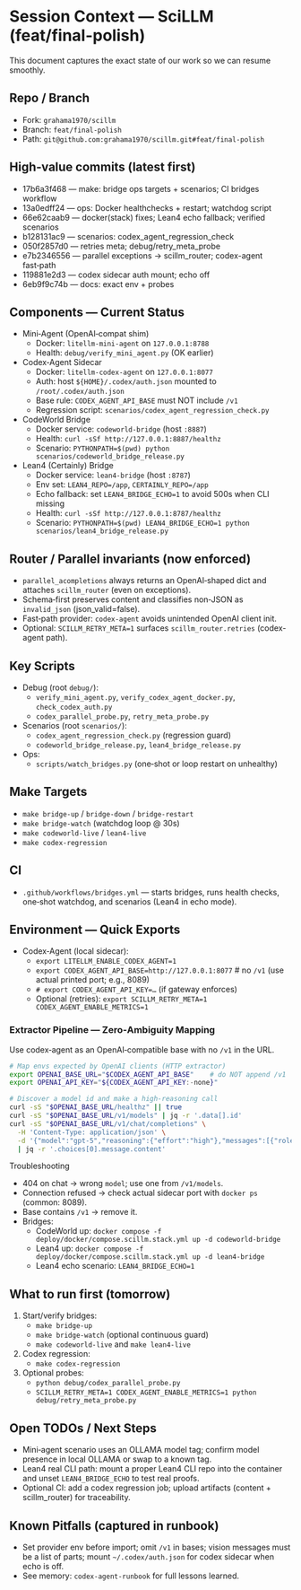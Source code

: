 # Session Context — SciLLM (feat/final-polish)

This document captures the exact state of our work so we can resume smoothly.

## Repo / Branch
- Fork: `grahama1970/scillm`
- Branch: `feat/final-polish`
- Path: `git@github.com:grahama1970/scillm.git#feat/final-polish`

## High‑value commits (latest first)
- 17b6a3f468 — make: bridge ops targets + scenarios; CI bridges workflow
- 13a0edff24 — ops: Docker healthchecks + restart; watchdog script
- 66e62caab9 — docker(stack) fixes; Lean4 echo fallback; verified scenarios
- b128131ac9 — scenarios: codex_agent_regression_check
- 050f2857d0 — retries meta; debug/retry_meta_probe
- e7b2346556 — parallel exceptions → scillm_router; codex-agent fast‑path
- 119881e2d3 — codex sidecar auth mount; echo off
- 6eb9f9c74b — docs: exact env + probes

## Components — Current Status
- Mini‑Agent (OpenAI‑compat shim)
  - Docker: `litellm-mini-agent` on `127.0.0.1:8788`
  - Health: `debug/verify_mini_agent.py` (OK earlier)
- Codex‑Agent Sidecar
  - Docker: `litellm-codex-agent` on `127.0.0.1:8077`
  - Auth: host `${HOME}/.codex/auth.json` mounted to `/root/.codex/auth.json`
  - Base rule: `CODEX_AGENT_API_BASE` must NOT include `/v1`
  - Regression script: `scenarios/codex_agent_regression_check.py`
- CodeWorld Bridge
  - Docker service: `codeworld-bridge` (host `:8887`)
  - Health: `curl -sSf http://127.0.0.1:8887/healthz`
  - Scenario: `PYTHONPATH=$(pwd) python scenarios/codeworld_bridge_release.py`
- Lean4 (Certainly) Bridge
  - Docker service: `lean4-bridge` (host `:8787`)
  - Env set: `LEAN4_REPO=/app`, `CERTAINLY_REPO=/app`
  - Echo fallback: set `LEAN4_BRIDGE_ECHO=1` to avoid 500s when CLI missing
  - Health: `curl -sSf http://127.0.0.1:8787/healthz`
  - Scenario: `PYTHONPATH=$(pwd) LEAN4_BRIDGE_ECHO=1 python scenarios/lean4_bridge_release.py`

## Router / Parallel invariants (now enforced)
- `parallel_acompletions` always returns an OpenAI‑shaped dict and attaches `scillm_router` (even on exceptions).
- Schema‑first preserves content and classifies non‑JSON as `invalid_json` (json_valid=false).
- Fast‑path provider: `codex-agent` avoids unintended OpenAI client init.
- Optional: `SCILLM_RETRY_META=1` surfaces `scillm_router.retries` (codex-agent path).

## Key Scripts
- Debug (root `debug/`):
  - `verify_mini_agent.py`, `verify_codex_agent_docker.py`, `check_codex_auth.py`
  - `codex_parallel_probe.py`, `retry_meta_probe.py`
- Scenarios (root `scenarios/`):
  - `codex_agent_regression_check.py` (regression guard)
  - `codeworld_bridge_release.py`, `lean4_bridge_release.py`
- Ops:
  - `scripts/watch_bridges.py` (one‑shot or loop restart on unhealthy)

## Make Targets
- `make bridge-up` / `bridge-down` / `bridge-restart`
- `make bridge-watch` (watchdog loop @ 30s)
- `make codeworld-live` / `lean4-live`
- `make codex-regression`

## CI
- `.github/workflows/bridges.yml` — starts bridges, runs health checks, one‑shot watchdog, and scenarios (Lean4 in echo mode).

## Environment — Quick Exports
- Codex‑Agent (local sidecar):
  - `export LITELLM_ENABLE_CODEX_AGENT=1`
  - `export CODEX_AGENT_API_BASE=http://127.0.0.1:8077`   # no `/v1` (use actual printed port; e.g., 8089)
  - `# export CODEX_AGENT_API_KEY=…` (if gateway enforces)
  - Optional (retries): `export SCILLM_RETRY_META=1 CODEX_AGENT_ENABLE_METRICS=1`

### Extractor Pipeline — Zero‑Ambiguity Mapping

Use codex‑agent as an OpenAI‑compatible base with no `/v1` in the URL.

```bash
# Map envs expected by OpenAI clients (HTTP extractor)
export OPENAI_BASE_URL="$CODEX_AGENT_API_BASE"    # do NOT append /v1
export OPENAI_API_KEY="${CODEX_AGENT_API_KEY:-none}"

# Discover a model id and make a high‑reasoning call
curl -sS "$OPENAI_BASE_URL/healthz" || true
curl -sS "$OPENAI_BASE_URL/v1/models" | jq -r '.data[].id'
curl -sS "$OPENAI_BASE_URL/v1/chat/completions" \
  -H 'Content-Type: application/json' \
  -d '{"model":"gpt-5","reasoning":{"effort":"high"},"messages":[{"role":"user","content":"ping"}]}' \
  | jq -r '.choices[0].message.content'
```

Troubleshooting
- 404 on chat → wrong `model`; use one from `/v1/models`.
- Connection refused → check actual sidecar port with `docker ps` (common: 8089).
- Base contains `/v1` → remove it.
- Bridges:
  - CodeWorld up: `docker compose -f deploy/docker/compose.scillm.stack.yml up -d codeworld-bridge`
  - Lean4 up: `docker compose -f deploy/docker/compose.scillm.stack.yml up -d lean4-bridge`
  - Lean4 echo scenario: `LEAN4_BRIDGE_ECHO=1`

## What to run first (tomorrow)
1) Start/verify bridges:
   - `make bridge-up`
   - `make bridge-watch` (optional continuous guard)
   - `make codeworld-live` and `make lean4-live`
2) Codex regression:
   - `make codex-regression`
3) Optional probes:
   - `python debug/codex_parallel_probe.py`
   - `SCILLM_RETRY_META=1 CODEX_AGENT_ENABLE_METRICS=1 python debug/retry_meta_probe.py`

## Open TODOs / Next Steps
- Mini‑agent scenario uses an OLLAMA model tag; confirm model presence in local OLLAMA or swap to a known tag.
- Lean4 real CLI path: mount a proper Lean4 CLI repo into the container and unset `LEAN4_BRIDGE_ECHO` to test real proofs.
- Optional CI: add a codex regression job; upload artifacts (content + scillm_router) for traceability.

## Known Pitfalls (captured in runbook)
- Set provider env before import; omit `/v1` in bases; vision messages must be a list of parts; mount `~/.codex/auth.json` for codex sidecar when echo is off.
- See memory: `codex-agent-runbook` for full lessons learned.
